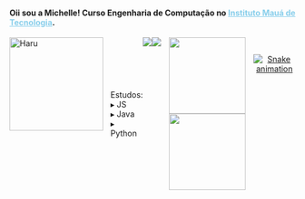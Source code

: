<p align="center">

<h4>Oii sou a Michelle! Curso Engenharia de Computação no <a style="color:#87CEEB" href="https://maua.br/"> Instituto Mauá de Tecnologia</a></u>.</h4> 

<div style="display: flex; ">
    <img height="165" alt="Haru" align="left" src="https://cdn.discordapp.com/attachments/1001707384831483905/1007507919589343313/WhatsApp_Image_2022-08-12_at_00.52_1.png">
    <div style="display: flex; flex-direction: column; justify-content: space-around; margin-left: 10px;">
         
Estudos:<br>
▸ JS <br>
▸ Java <br>
▸ Python <br>    
</div>

<div align="center" style="display: flex;">
     <a alt="email" href = "mailto:michellehmzk@gmail.com"><img src="https://img.shields.io/badge/-Gmail-%23333?style=for-the-badge&logo=gmail&logoColor=white" target="_blank"></a>
  <a alt="linkedin" href="https://www.linkedin.com/in/michelle-hmzk/" target="_blank"><img src="https://img.shields.io/badge/-LinkedIn-%230077B5?style=for-the-badge&logo=linkedin&logoColor=white" target="_blank"></a> 
</div>

##

<div align="center">
  <a href="https://github.com/Michelle-Hmzk">
  <img height="135em" src="https://github-readme-stats.vercel.app/api?username=Michelle-Hmzk&show_icons=true&theme=tokyonight&include_all_commits=true&count_private=true"/>
  <img height="135em" src="https://github-readme-stats.vercel.app/api/top-langs/?username=Michelle-Hmzk&layout=compact&langs_count=7&theme=tokyonight"/>
</div>

##
    
<div align="center">
 
  ![Snake animation](https://github.com/Michelle-Hmzk/Michelle-Hmzk/blob/output/github-contribution-grid-snake.svg)
 
</div>

